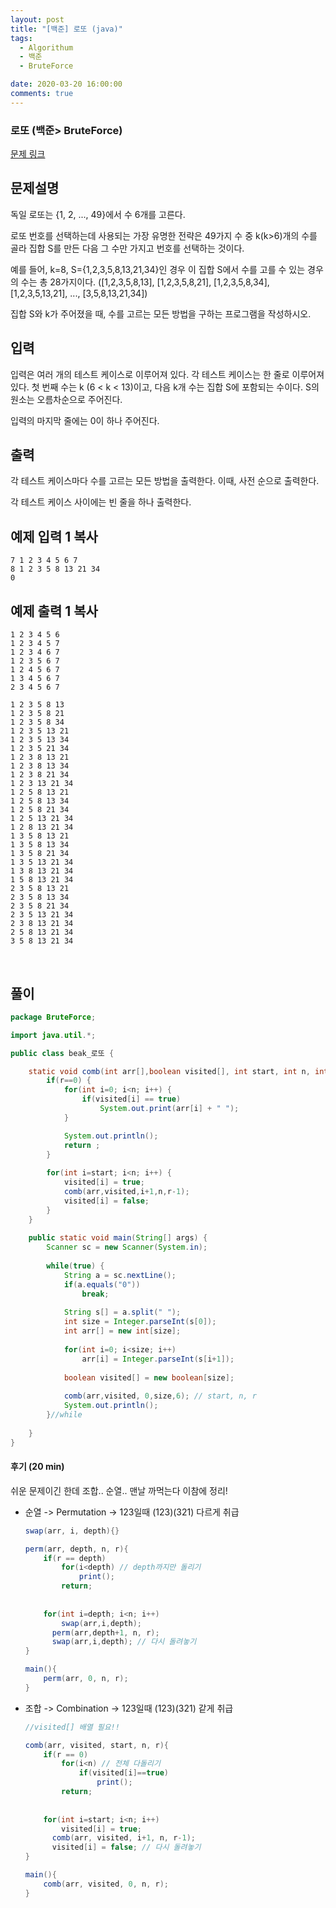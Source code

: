 ```yaml
---
layout: post
title: "[백준] 로또 (java)"
tags:
  - Algorithum
  - 백준
  - BruteForce

date: 2020-03-20 16:00:00
comments: true
---
```




###   로또 (백준> BruteForce)

[문제 링크](https://www.acmicpc.net/problem/6603 )

## 문제설명

독일 로또는 {1, 2, ..., 49}에서 수 6개를 고른다.

로또 번호를 선택하는데 사용되는 가장 유명한 전략은 49가지 수 중 k(k>6)개의 수를 골라 집합 S를 만든 다음 그 수만 가지고 번호를 선택하는 것이다.

예를 들어, k=8, S={1,2,3,5,8,13,21,34}인 경우 이 집합 S에서 수를 고를 수 있는 경우의 수는 총 28가지이다. ([1,2,3,5,8,13], [1,2,3,5,8,21], [1,2,3,5,8,34], [1,2,3,5,13,21], ..., [3,5,8,13,21,34])

집합 S와 k가 주어졌을 때, 수를 고르는 모든 방법을 구하는 프로그램을 작성하시오.

## 입력

입력은 여러 개의 테스트 케이스로 이루어져 있다. 각 테스트 케이스는 한 줄로 이루어져 있다. 첫 번째 수는 k (6 < k < 13)이고, 다음 k개 수는 집합 S에 포함되는 수이다. S의 원소는 오름차순으로 주어진다.

입력의 마지막 줄에는 0이 하나 주어진다. 

## 출력

각 테스트 케이스마다 수를 고르는 모든 방법을 출력한다. 이때, 사전 순으로 출력한다.

각 테스트 케이스 사이에는 빈 줄을 하나 출력한다.

## 예제 입력 1 복사

```
7 1 2 3 4 5 6 7
8 1 2 3 5 8 13 21 34
0
```

## 예제 출력 1 복사

```
1 2 3 4 5 6
1 2 3 4 5 7
1 2 3 4 6 7
1 2 3 5 6 7
1 2 4 5 6 7
1 3 4 5 6 7
2 3 4 5 6 7

1 2 3 5 8 13
1 2 3 5 8 21
1 2 3 5 8 34
1 2 3 5 13 21
1 2 3 5 13 34
1 2 3 5 21 34
1 2 3 8 13 21
1 2 3 8 13 34
1 2 3 8 21 34
1 2 3 13 21 34
1 2 5 8 13 21
1 2 5 8 13 34
1 2 5 8 21 34
1 2 5 13 21 34
1 2 8 13 21 34
1 3 5 8 13 21
1 3 5 8 13 34
1 3 5 8 21 34
1 3 5 13 21 34
1 3 8 13 21 34
1 5 8 13 21 34
2 3 5 8 13 21
2 3 5 8 13 34
2 3 5 8 21 34
2 3 5 13 21 34
2 3 8 13 21 34
2 5 8 13 21 34
3 5 8 13 21 34
```

<br>

## 풀이

```java
package BruteForce;

import java.util.*;

public class beak_로또 {

	static void comb(int arr[],boolean visited[], int start, int n, int r) {
		if(r==0) {
			for(int i=0; i<n; i++) {
				if(visited[i] == true)
					System.out.print(arr[i] + " ");
			}

			System.out.println();
			return ;
		}
		
		for(int i=start; i<n; i++) {
			visited[i] = true;
			comb(arr,visited,i+1,n,r-1);
			visited[i] = false;
		}
	}
	
	public static void main(String[] args) {
		Scanner sc = new Scanner(System.in);
		
		while(true) {
			String a = sc.nextLine();
			if(a.equals("0"))
				break;
			
			String s[] = a.split(" ");
			int size = Integer.parseInt(s[0]);
			int arr[] = new int[size];
			
			for(int i=0; i<size; i++)
				arr[i] = Integer.parseInt(s[i+1]);
			
			boolean visited[] = new boolean[size];
			
			comb(arr,visited, 0,size,6); // start, n, r
			System.out.println();
		}//while
		
	}
}

```

#### 후기 (20 min)

쉬운 문제이긴 한데 조합.. 순열.. 맨날 까먹는다 이참에 정리!

* 순열  -> Permutation -> 123일때 (123)(321) 다르게 취급

  ```java
  swap(arr, i, depth){}
  
  perm(arr, depth, n, r){
      if(r == depth)
          for(i<depth) // depth까지만 돌리기
              print();
          return;
      
      
      for(int i=depth; i<n; i++)
          swap(arr,i,depth); 
      	perm(arr,depth+1, n, r);
      	swap(arr,i,depth); // 다시 돌려놓기
  }
  
  main(){
      perm(arr, 0, n, r);
  }
  ```

  

* 조합 -> Combination -> 123일때 (123)(321) 같게 취급

  ```java
  //visited[] 배열 필요!!
  
  comb(arr, visited, start, n, r){
      if(r == 0)
          for(i<n) // 전체 다돌리기
              if(visited[i]==true)
                  print();
          return;
      
      
      for(int i=start; i<n; i++)
          visited[i] = true;
      	comb(arr, visited, i+1, n, r-1);
      	visited[i] = false; // 다시 돌려놓기
  }
  
  main(){
      comb(arr, visited, 0, n, r);
  }
  ```

  